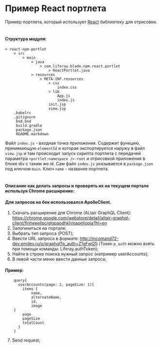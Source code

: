 # Пример React портлета

Пример портлета, который использует
[React](https://reactjs.org/) библиотеку для отрисовки.

#
#### **Структура модуля:**
    > react-npm-portlet
        > src
            > main
                > java
                    > com.liferay.blade.npm.react.portlet
                        > ReactPortlet.java
                > resources 
                    > META-INF.resources
                        > css
                            index.css
                        > lib
                            App.js
                            index.js
                        init.jsp
                        view.jsp
        .babelrc
        .gitignore
         bnd.bnd
         build.gradle
         package.json
         README.markdown  
         
Файл `index.js` - входная точка приложения. Содержит функцию, принимающую `elementId` и которая экспортируется наружу 
в файл `view.jsp` и там происходит запуск скрипта портлета с передачей параметра `<portlet:namespace />-root` и
отрисовкой приложения в блоке div с таким же id.
Сам файл `index.js` указывается в `package.json` под ключом `main`. Ключ `name` - название портлета.
 
           
#
#### **Описание как делать запросы и проверять их на текущем портале используя Chrome расширение:**

#### Для запросов на бек использовался ApolloClient. ####

1. Скачать расширение для Chrome (ALtair GraphQL Client): https://chrome.google.com/webstore/detail/altair-graphql-client/flnheeellpciglgpaodhkhmapeljopja?hl=en
2. Залогиниться на портале;
3. Выбрать тип запроса (POST);
4. Ввести URL запроса в формате: http://incomand72-dev.emdev.ru/o/graphql?p_auth=Z1gFwQ1j
   (Токен `p_auth` можно взять при помощи команды: Liferay.authToken);
5. Найти в строке поиска нужный запрос (например userAccounts);
6. В левой части меню ввести данные запроса;

#### **Пример:** ####
        query{
          userAccounts(page: 2, pageSize: 1){
            items {
                name,
                alternateName,
                id,
                image
        }
            page
            pageSize
            totalCount
          }
        }

7. Send request;
